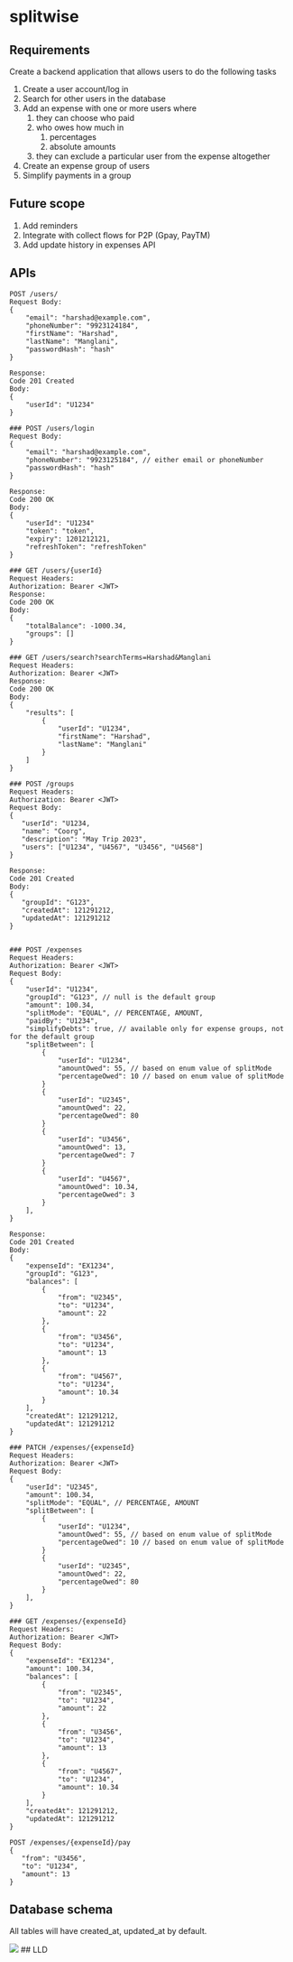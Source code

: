 # splitwise

## Requirements
Create a backend application that allows users to do the following tasks
1. Create a user account/log in
2. Search for other users in the database
3. Add an expense with one or more users where
   1. they can choose who paid
   2. who owes how much in
      1. percentages
      2. absolute amounts
   3. they can exclude a particular user from the expense altogether
4. Create an expense group of users
5. Simplify payments in a group

## Future scope
1. Add reminders
2. Integrate with collect flows for P2P (Gpay, PayTM)
3. Add update history in expenses API

## APIs
```
POST /users/
Request Body:
{
    "email": "harshad@example.com",
    "phoneNumber": "9923124184",
    "firstName": "Harshad",
    "lastName": "Manglani",
    "passwordHash": "hash"
}

Response:
Code 201 Created
Body:
{
    "userId": "U1234"
}

### POST /users/login
Request Body:
{
    "email": "harshad@example.com",
    "phoneNumber": "9923125184", // either email or phoneNumber
    "passwordHash": "hash"
}

Response:
Code 200 OK
Body:
{
    "userId": "U1234"
    "token": "token",
    "expiry": 1201212121,
    "refreshToken": "refreshToken"
}

### GET /users/{userId}
Request Headers:
Authorization: Bearer <JWT>
Response:
Code 200 OK
Body:
{
    "totalBalance": -1000.34,
    "groups": []
}

### GET /users/search?searchTerms=Harshad&Manglani
Request Headers:
Authorization: Bearer <JWT>
Response:
Code 200 OK
Body:
{
    "results": [
        {
            "userId": "U1234",
            "firstName": "Harshad",
            "lastName": "Manglani"
        }
    ]
}

### POST /groups
Request Headers:
Authorization: Bearer <JWT>
Request Body:
{
   "userId": "U1234,
   "name": "Coorg",
   "description": "May Trip 2023",
   "users": ["U1234", "U4567", "U3456", "U4568"]
}

Response:
Code 201 Created
Body:
{
   "groupId": "G123",
   "createdAt": 121291212,
   "updatedAt": 121291212
}


### POST /expenses
Request Headers:
Authorization: Bearer <JWT>
Request Body:
{
    "userId": "U1234",
    "groupId": "G123", // null is the default group
    "amount": 100.34,
    "splitMode": "EQUAL", // PERCENTAGE, AMOUNT,
    "paidBy": "U1234",
    "simplifyDebts": true, // available only for expense groups, not for the default group
    "splitBetween": [
        {
            "userId": "U1234",
            "amountOwed": 55, // based on enum value of splitMode
            "percentageOwed": 10 // based on enum value of splitMode
        }
        {
            "userId": "U2345",
            "amountOwed": 22,
            "percentageOwed": 80
        }
        {
            "userId": "U3456",
            "amountOwed": 13,
            "percentageOwed": 7
        }
        {
            "userId": "U4567",
            "amountOwed": 10.34,
            "percentageOwed": 3
        }
    ],
}

Response:
Code 201 Created
Body:
{
    "expenseId": "EX1234",
    "groupId": "G123",
    "balances": [
        {
            "from": "U2345",
            "to": "U1234",
            "amount": 22
        },
        {
            "from": "U3456",
            "to": "U1234",
            "amount": 13
        },
        {
            "from": "U4567",
            "to": "U1234",
            "amount": 10.34
        }
    ],
    "createdAt": 121291212,
    "updatedAt": 121291212
}

### PATCH /expenses/{expenseId}
Request Headers:
Authorization: Bearer <JWT>
Request Body:
{
    "userId": "U2345",
    "amount": 100.34,
    "splitMode": "EQUAL", // PERCENTAGE, AMOUNT
    "splitBetween": [
        {
            "userId": "U1234",
            "amountOwed": 55, // based on enum value of splitMode
            "percentageOwed": 10 // based on enum value of splitMode
        }
        {
            "userId": "U2345",
            "amountOwed": 22,
            "percentageOwed": 80
        }
    ],
}

### GET /expenses/{expenseId}
Request Headers:
Authorization: Bearer <JWT>
Request Body:
{
    "expenseId": "EX1234",
    "amount": 100.34,
    "balances": [
        {
            "from": "U2345",
            "to": "U1234",
            "amount": 22
        },
        {
            "from": "U3456",
            "to": "U1234",
            "amount": 13
        },
        {
            "from": "U4567",
            "to": "U1234",
            "amount": 10.34
        }
    ],
    "createdAt": 121291212,
    "updatedAt": 121291212
}

POST /expenses/{expenseId}/pay
{
   "from": "U3456",
   "to": "U1234",
   "amount": 13
}
```
## Database schema

All tables will have created_at, updated_at by default.

<img src="dbschema.png">
## LLD
